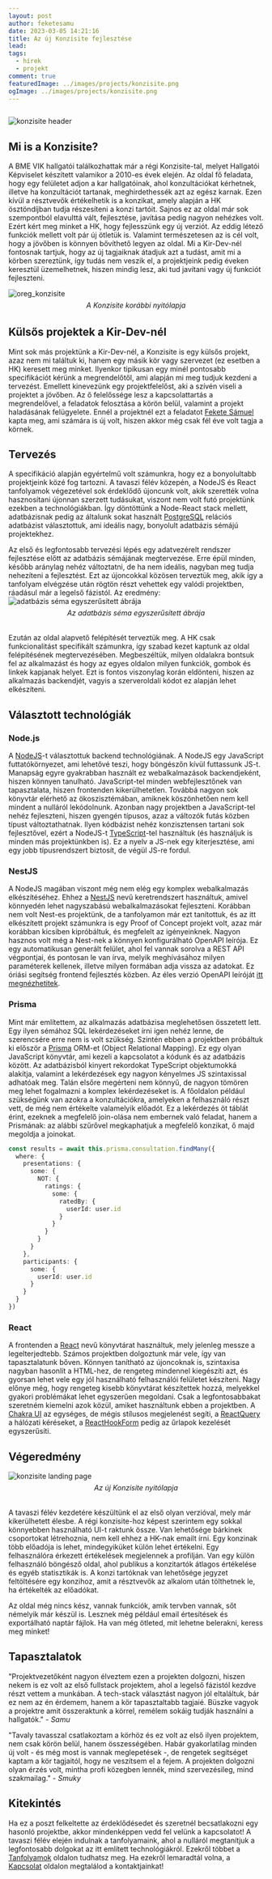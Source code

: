 ```yaml
---
layout: post
author: feketesamu
date: 2023-03-05 14:21:16
title: Az új Konzisite fejlesztése
lead:
tags:
  - hírek
  - projekt
comment: true
featuredImage: ../images/projects/konzisite.png
ogImage: ../images/projects/konzisite.png
---
```


<style>
.caption {
  font-style: italic;
  text-align: center;
  margin: -0.5rem 0 2rem 0;
}
</style>

```toc

```

![konzisite header](https://warp.sch.bme.hu/images/konzisite_email_header)

## Mi is a Konzisite?

A BME VIK hallgatói találkozhattak már a régi Konzisite-tal, melyet Hallgatói Képviselet készített valamikor a 2010-es évek elején. Az oldal fő feladata, hogy egy felületet adjon a kar hallgatóinak, ahol konzultációkat kérhetnek, illetve ha konzultációt tartanak, meghirdethessék azt az egész karnak. Ezen kívül a résztvevők értékelhetik is a konzikat, amely alapján a HK ösztöndíjban tudja részesíteni a konzi tartóit. Sajnos ez az oldal már sok szempontból elavulttá vált, fejlesztése, javítása pedig nagyon nehézkes volt. Ezért kért meg minket a HK, hogy fejlesszünk egy új verziót. Az eddig létező funkciók mellett volt pár új ötletük is. Valamint természetesen az is cél volt, hogy a jövőben is könnyen bővíthető legyen az oldal. Mi a Kir-Dev-nél fontosnak tartjuk, hogy az új tagjaiknak átadjuk azt a tudást, amit mi a körben szereztünk, így tudás nem veszik el, a projektjeink pedig éveken keresztül üzemelhetnek, hiszen mindig lesz, aki tud javítani vagy új funkciót fejleszteni.

![oreg_konzisite](https://warp.sch.bme.hu/images/kepernyokep-2022-12-04-031952)

<div class="caption">A Konzisite korábbi nyitólapja</div>

## Külsős projektek a Kir-Dev-nél

Mint sok más projektünk a Kir-Dev-nél, a Konzisite is egy külsős projekt, azaz nem mi találtuk ki, hanem egy másik kör vagy szervezet (ez esetben a HK) keresett meg minket. Ilyenkor tipikusan egy minél pontosabb specifikációt kérünk a megrendelőtől, ami alapján mi meg tudjuk kezdeni a tervezést. Emellett kinevezünk egy projektfelelőst, aki a szívén viseli a projektet a jövőben. Az ő felelőssége lesz a kapcsolattartás a megrendelővel, a feladatok felosztása a körön belül, valamint a projekt haladásának felügyelete. Ennél a projektnél ezt a feladatot [Fekete Sámuel](https://pek.sch.bme.hu/profiles/feketesamu) kapta meg, ami számára is új volt, hiszen akkor még csak fél éve volt tagja a körnek.

## Tervezés

A specifikáció alapján egyértelmű volt számunkra, hogy ez a bonyolultabb projektjeink közé fog tartozni. A tavaszi félév közepén, a NodeJS és React tanfolyamok végezetével sok érdeklődő újoncunk volt, akik szerették volna hasznosítani újonnan szerzett tudásukat, viszont nem volt futó projektünk ezekben a technológiákban. Így döntöttünk a Node-React stack mellett, adatbázisnak pedig az általunk sokat használt [PostgreSQL](https://www.postgresql.org/) relációs adatbázist választottuk, ami ideális nagy, bonyolult adatbázis sémájú projektekhez.

Az első és legfontosabb tervezési lépés egy adatvezérelt rendszer fejlesztése előtt az adatbázis sémájának megtervezése. Erre épül minden, később aránylag nehéz változtatni, de ha nem ideális, nagyban meg tudja nehezíteni a fejlesztést. Ezt az újoncokkal közösen terveztük meg, akik így a tanfolyam elvégzése után rögtön részt vehettek egy valódi projektben, ráadásul már a legelső fázistól. Az eredmény:
![adatbázis séma egyszerűsített ábrája](https://warp.sch.bme.hu/images/konzisite_diagram)

<div class="caption">Az adatbázis séma egyszerűsített ábrája</div>

Ezután az oldal alapvető felépítését terveztük meg. A HK csak funkcionalitást specifikált számunkra, így szabad kezet kaptunk az oldal felépítésének megtervezésében. Megbeszéltük, milyen oldalakra bontsuk fel az alkalmazást és hogy az egyes oldalon milyen funkciók, gombok és linkek kapjanak helyet. Ezt is fontos viszonylag korán eldönteni, hiszen az alkalmazás backendjét, vagyis a szerveroldali kódot ez alapján lehet elkészíteni.

## Választott technológiák

### Node.js

A [NodeJS](https://nodejs.org/en/)-t választottuk backend technológiának. A NodeJS egy JavaScript futtatókörnyezet, ami lehetővé teszi, hogy böngészőn kívül futtassunk JS-t. Manapság egyre gyakrabban használt ez webalkalmazások backendjeként, hiszen könnyen tanulható. JavaScript-tel minden webfejlesztőnek van tapasztalata, hiszen frontenden kikerülhetetlen. Továbbá nagyon sok könyvtár elérhető az ökoszisztémában, amiknek köszönhetően nem kell mindent a nulláról lekódolnunk. Azonban nagy projektben a JavaScript-tel nehéz fejleszteni, hiszen gyengén típusos, azaz a változók futás közben típust változtathatnak. Ilyen kódbázist nehéz konzisztensen tartani sok fejlesztővel, ezért a NodeJS-t [TypeScript](https://www.typescriptlang.org/)-tel használtuk (és használjuk is minden más projektünkben is). Ez a nyelv a JS-nek egy kiterjesztése, ami egy jobb típusrendszert biztosít, de végül JS-re fordul.

### NestJS

A NodeJS magában viszont még nem elég egy komplex webalkalmazás elkészítéséhez. Ehhez a [NestJS](https://nestjs.com/) nevű keretrendszert használtuk, amivel könnyedén lehet nagyszabású webalkalmazásokat fejleszteni. Korábban nem volt Nest-es projektünk, de a tanfolyamon már ezt tanítottuk, és az itt elkészített projekt számunkra is egy Proof of Concept projekt volt, azaz már korábban kicsiben kipróbáltuk, és megfelelt az igényeinknek.
Nagyon hasznos volt még a Nest-nek a könnyen konfigurálható OpenAPI leírója. Ez egy automatikusan generált felület, ahol fel vannak sorolva a REST API végpontjai, és pontosan le van írva, melyik meghívásához milyen paraméterek kellenek, illetve milyen formában adja vissza az adatokat. Ez óriási segítség frontend fejlesztés közben. Az éles verzió OpenAPI leíróját [itt megnézhetitek](https://api.konzisite.kir-dev.hu/api).

### Prisma

Mint már említettem, az alkalmazás adatbázisa meglehetősen összetett lett. Egy ilyen sémához SQL lekérdezéseket írni igen nehéz lenne, de szerencsére erre nem is volt szükség. Szintén ebben a projektben próbáltuk ki először a [Prisma](https://www.prisma.io/) ORM-et (Object Relational Mapping). Ez egy olyan JavaScript könyvtár, ami kezeli a kapcsolatot a kódunk és az adatbázis között. Az adatbázisból kinyert rekordokat TypeScript objektumokká alakítja, valamint a lekérdezések egy nagyon kényelmes JS szintaxissal adhatóak meg. Talán elsőre megérteni nem könnyű, de nagyon tömören meg lehet fogalmazni a komplex lekérdezéseket is. A főoldalon például szükségünk van azokra a konzultációkra, amelyeken a felhasználó részt vett, de még nem értékelte valamelyik előadót. Ez a lekérdezés öt táblát érint, ezeknek a megfelelő join-olása nem embernek való feladat, hanem a Prismának: az alábbi szűrővel megkaphatjuk a megfelelő konzikat, ő majd megoldja a joinokat.

```typescript
const results = await this.prisma.consultation.findMany({
  where: {
    presentations: {
      some: {
        NOT: {
          ratings: {
            some: {
              ratedBy: {
                userId: user.id
              }
            }
          }
        }
      }
    },
    participants: {
      some: {
        userId: user.id
      }
    }
  }
})
```

### React

A frontenden a [React](https://reactjs.org/) nevű könyvtárat használtuk, mely jelenleg messze a legelterjedtebb. Számos projektben dolgoztunk már vele, így van tapasztalatunk bőven. Könnyen tanítható az újoncoknak is, szintaxisa nagyban hasonlít a HTML-hez, de rengeteg mindennel kiegészíti azt, és gyorsan lehet vele egy jól használható felhasználói felületet készíteni. Nagy előnye még, hogy rengeteg kisebb könyvtárat készítettek hozzá, melyekkel gyakori problémákat lehet egyszerűen megoldani. Csak a legfontosabbakat szeretném kiemelni azok közül, amiket használtunk ebben a projektben. A [Chakra UI](https://chakra-ui.com/) az egységes, de mégis stílusos megjelenést segíti, a [ReactQuery](https://react-query-v3.tanstack.com/) a hálózati kéréseket, a [ReactHookForm](https://react-hook-form.com/) pedig az űrlapok kezelését egyszerűsíti.

## Végeredmény

![konzisite landing page](https://warp.sch.bme.hu/images/konzisite_16_10)

<div class="caption">Az új Konzisite nyitólapja</div>

A tavaszi félév kezdetére készültünk el az első olyan verzióval, mely már kikerülhetett élesbe. A régi konzisite-hoz képest szerintem egy sokkal könnyebben használható UI-t raktunk össze. Van lehetősége bárkinek csoportokat létrehoznia, nem kell ehhez a HK-nak emailt írni. Egy konzinak több előadója is lehet, mindegyiküket külön lehet értékelni. Egy felhasználóra érkezett értékelések megjelennek a profilján. Van egy külön felhasználó böngésző oldal, ahol publikus a konzitartók átlagos értékelése és egyéb statisztikák is. A konzi tartóknak van lehetősége jegyzet feltöltésére egy konzihoz, amit a résztvevők az alkalom után tölthetnek le, ha értékelték az előadókat.

Az oldal még nincs kész, vannak funkciók, amik tervben vannak, sőt némelyik már készül is. Lesznek még például email értesítések és exportálható naptár fájlok. Ha van még ötleted, mit lehetne belerakni, keress meg minket!

## Tapasztalatok

"Projektvezetőként nagyon élveztem ezen a projekten dolgozni, hiszen nekem is ez volt az első fullstack projektem, ahol a legelső fázistól kezdve részt vettem a munkában. A tech-stack választást nagyon jól eltaláltuk, bár ez nem az én érdemem, hanem a kör tapasztaltabb tagjaié. Büszke vagyok a projektre amit összeraktunk a körrel, remélem sokáig tudják használni a hallgatók." - _Samu_

"Tavaly tavasszal csatlakoztam a körhöz és ez volt az első ilyen projektem, nem csak körön belül, hanem összességében. Habár gyakorlatilag minden új volt - és még most is vannak meglepetések -, de rengetek segítséget kaptam a kör tagjaitól, hogy ne veszítsem el a fejem. A projekten dolgozni olyan érzés volt, mintha profi közegben lennék, mind szervezésileg, mind szakmailag." - _Smuky_

## Kitekintés

Ha ez a poszt felkeltette az érdeklődésedet és szeretnél becsatlakozni egy hasonló projektbe, akkor mindenképpen vedd fel velünk a kapcsolatot! A tavaszi félév elején indulnak a tanfolyamaink, ahol a nulláról megtanítjuk a legfontosabb dolgokat az itt említett technológiákról. Ezekről többet a [Tanfolyamok](https://kir-dev.hu/courses/) oldalon tudhatsz meg. Ha ezekről lemaradtál volna, a [Kapcsolat](https://kir-dev.hu/about/) oldalon megtalálod a kontaktjainkat!
